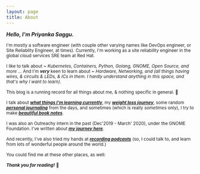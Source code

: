 ```yaml
---
layout: page
title: About
---
```


***Hello, I'm Priyanka Saggu.***

<sub>I'm mostly a software engineer (with couple other varying names like DevOps engineer, or Site Reliablity Engineer, at times). Currently, I'm working as a site reliability engineer in the global cloud services SRE team at Red Hat.</sub>

<sub>I like to talk about ~ *Kubernetes, Containers, Python, Golang, GNOME, Open Source, and more ...* And I'm ***very*** keen to learn about ~ *Hardware, Networking, and (all things having wires, & circuits & LEDs, & ICs in them. I hardly understand anything in this space, and that's why I want to learn)*.</sub>

<sub>This blog is a running record for all things about me, & nothing specific in general. 🙂 
    
<sub>I talk about ***[what things I'm learning currently](https://www.psaggu.com/)***, my ***[weight loss journey](https://www.psaggu.com/fitness.html)***, some random ***[personal journaling](https://www.psaggu.com/journal.html)*** from the days, and sometimes (which is really *sometimes* only), I try to make ***[beautiful book notes](https://www.psaggu.com/notes.html)***.</sub>

<sub>I was also an Outreachy intern in the past (Dec'2019 - March' 2020), under the GNOME Foundation. I've written about ***[my journey here](https://www.psaggu.com/outreachy.html)***.</sub>


<sub>And recently, I've also tried my hands at ***[recording podcasts](https://www.youtube.com/watch?v=LnnFjscF4Wc&t=3641s)*** (so, I could talk to, and learn from lots of wonderful people around the world.)</sub>


<sub>You could find me at these other places, as well:</sub>

<p class="social-icons">
  <a href="https://twitter.com/_psaggu"><i class="fab fa-twitter fa-2x"></i></a>
  <a href="https://github.com/priyankasaggu11929"><i class="fab fa-github fa-2x"></i></a>
  <a href="https://gitlab.gnome.org/psaggu"><i class="fab fa-gitlab fa-2x"></i></a>
  <a href="www.linkedin.com/in/psaggu/"><i class="fab fa-linkedin-in fa-2x"></i></a>
</p>


<sub>***Thank you for reading!*** 🙏 </sub>

